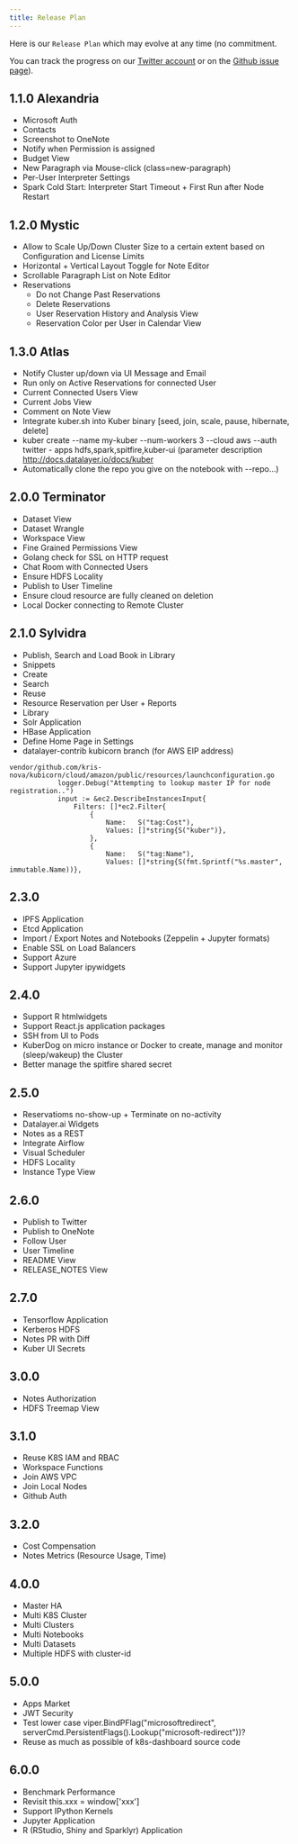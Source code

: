 ```yaml
---
title: Release Plan
---
```


Here is our `Release Plan` which may evolve at any time (no commitment.

You can track the progress on our [Twitter account](https://twitter.com/datalayerio) or on the [Github issue page](https://github.com/datalayer/datalayer/issues)).

## 1.1.0 Alexandria

+ Microsoft Auth
 + Contacts
 + Screenshot to OneNote
+ Notify when Permission is assigned
+ Budget View
+ New Paragraph via Mouse-click (class=new-paragraph)
+ Per-User Interpreter Settings
+ Spark Cold Start: Interpreter Start Timeout + First Run after Node Restart

## 1.2.0 Mystic

+ Allow to Scale Up/Down Cluster Size to a certain extent based on Configuration and License Limits
+ Horizontal + Vertical Layout Toggle for Note Editor
+ Scrollable Paragraph List on Note Editor
+ Reservations
  + Do not Change Past Reservations
  + Delete Reservations
  + User Reservation History and Analysis View
  + Reservation Color per User in Calendar View

## 1.3.0 Atlas

+ Notify Cluster up/down via UI Message and Email
+ Run only on Active Reservations for connected User
+ Current Connected Users View
+ Current Jobs View
+ Comment on Note View
+ Integrate kuber.sh into Kuber binary [seed, join, scale, pause, hibernate, delete]
+ kuber create --name my-kuber --num-workers 3 --cloud aws --auth twitter - apps hdfs,spark,spitfire,kuber-ui (parameter description http://docs.datalayer.io/docs/kuber 
+ Automatically clone the repo you give on the notebook with --repo...)

## 2.0.0 Terminator

+ Dataset View
+ Dataset Wrangle
+ Workspace View
+ Fine Grained Permissions View
+ Golang check for SSL on HTTP request
+ Chat Room with Connected Users
+ Ensure HDFS Locality
+ Publish to User Timeline
+ Ensure cloud resource are fully cleaned on deletion
+ Local Docker connecting to Remote Cluster

## 2.1.0 Sylvidra

+ Publish, Search and Load Book in Library
+ Snippets
 + Create
 + Search
 + Reuse
+ Resource Reservation per User + Reports
+ Library
 + Solr Application
 + HBase Application
+ Define Home Page in Settings
+ datalayer-contrib kubicorn branch (for AWS EIP address)
```
vendor/github.com/kris-nova/kubicorn/cloud/amazon/public/resources/launchconfiguration.go 			
            logger.Debug("Attempting to lookup master IP for node registration..")
 			input := &ec2.DescribeInstancesInput{
 				Filters: []*ec2.Filter{
					{
						Name:   S("tag:Cost"),
						Values: []*string{S("kuber")},
					},
 					{
 						Name:   S("tag:Name"),
 						Values: []*string{S(fmt.Sprintf("%s.master", immutable.Name))},
```

## 2.3.0

+ IPFS Application
+ Etcd Application
+ Import / Export Notes and Notebooks (Zeppelin + Jupyter formats)
+ Enable SSL on Load Balancers
+ Support Azure
+ Support Jupyter ipywidgets

## 2.4.0

+ Support R htmlwidgets
+ Support React.js application packages
+ SSH from UI to Pods
+ KuberDog on micro instance or Docker to create, manage and monitor (sleep/wakeup) the Cluster
+ Better manage the spitfire shared secret

## 2.5.0

+ Reservatioms no-show-up + Terminate on no-activity
+ Datalayer.ai Widgets
+ Notes as a REST
+ Integrate Airflow
+ Visual Scheduler
+ HDFS Locality
+ Instance Type View

## 2.6.0

+ Publish to Twitter
+ Publish to OneNote
+ Follow User
+ User Timeline
+ README View
+ RELEASE_NOTES View

## 2.7.0

+ Tensorflow Application
+ Kerberos HDFS
+ Notes PR with Diff
+ Kuber UI Secrets

## 3.0.0

+ Notes Authorization
+ HDFS Treemap View

## 3.1.0

+ Reuse K8S IAM and RBAC
+ Workspace Functions
+ Join AWS VPC
+ Join Local Nodes
+ Github Auth

## 3.2.0

+ Cost Compensation
+ Notes Metrics (Resource Usage, Time)

## 4.0.0

+ Master HA
+ Multi K8S Cluster
+ Multi Clusters
+ Multi Notebooks
+ Multi Datasets
+ Multiple HDFS with cluster-id

## 5.0.0

+ Apps Market
+ JWT Security
+ Test lower case viper.BindPFlag("microsoftredirect", serverCmd.PersistentFlags().Lookup("microsoft-redirect"))? 
+ Reuse as much as possible of k8s-dashboard source code

## 6.0.0

+ Benchmark Performance
+ Revisit this.xxx = window['xxx']
+ Support IPython Kernels
+ Jupyter Application
+ R (RStudio, Shiny and Sparklyr) Application
